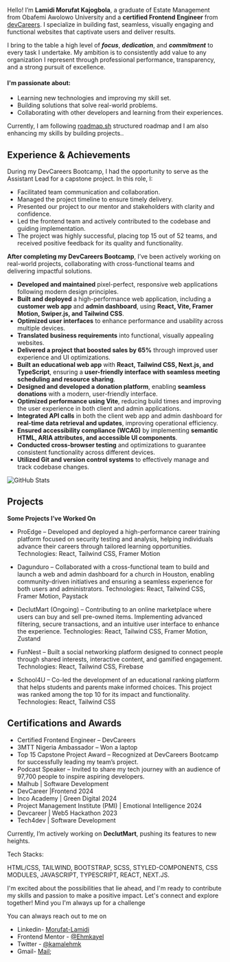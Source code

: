 Hello! I’m <b>Lamidi Morufat Kajogbola</b>, a graduate of Estate Management from Obafemi Awolowo University and a <b>certified Frontend Engineer</b> from [devCareers](http://devcareer.io). I specialize in building fast, seamless, visually engaging and functional websites that captivate users and deliver results.

I bring to the table a high level of <em><b>focus</b></em>, <em><b>dedication</b></em>, and <em><b>commitment</b></em> to every task I undertake. My ambition is to consistently add value to any organization I represent through professional performance, transparency, and a strong pursuit of excellence. 

<h4>I'm passionate about:</h2>

- Learning new technologies and improving my skill set.
- Building solutions that solve real-world problems.
- Collaborating with other developers and learning from their experiences.

Currently, I am following [roadmap.sh]() structured roadmap and I am also enhancing my skills by building projects..

## Experience & Achievements 

During my DevCareers Bootcamp, I had the opportunity to serve as the Assistant Lead for a capstone project. In this role, I:

- Facilitated team communication and collaboration.
- Managed the project timeline to ensure timely delivery.
- Presented our project to our mentor and stakeholders with clarity and confidence.
- Led the frontend team and actively contributed to the codebase and guiding implementation.
- The project was highly successful, placing top 15 out of 52 teams, and received positive feedback for its quality and functionality.

**After completing my DevCareers Bootcamp**, I’ve been actively working on real-world projects, collaborating with cross-functional teams and delivering impactful solutions.

- **Developed and maintained** pixel-perfect, responsive web applications following modern design principles.  
- **Built and deployed** a high-performance web application, including a **customer web app** and **admin dashboard**, using **React, Vite, Framer Motion, Swiper.js, and Tailwind CSS**.  
- **Optimized user interfaces** to enhance performance and usability across multiple devices.  
- **Translated business requirements** into functional, visually appealing websites.  
- **Delivered a project that boosted sales by 65%** through improved user experience and UI optimizations.  
- **Built an educational web app** with **React, Tailwind CSS, Next.js, and TypeScript**, ensuring a **user-friendly interface with seamless meeting scheduling and resource sharing**.  
- **Designed and developed a donation platform**, enabling **seamless donations** with a modern, user-friendly interface.  
- **Optimized performance using Vite**, reducing build times and improving the user experience in both client and admin applications.  
- **Integrated API calls** in both the client web app and admin dashboard for **real-time data retrieval and updates**, improving operational efficiency.  
- **Ensured accessibility compliance (WCAG)** by implementing **semantic HTML, ARIA attributes, and accessible UI components**.  
- **Conducted cross-browser testing** and optimizations to guarantee consistent functionality across different devices.  
- **Utilized Git and version control systems** to effectively manage and track codebase changes.  



![GitHub Stats](https://github-readme-stats.vercel.app/api?username=Ehmkayel&theme=radical&show_icons=true&hide_border=true&count_private=true)

## Projects

**Some Projects I’ve Worked On**

- ProEdge – Developed and deployed a high-performance career training platform focused on security testing and analysis, helping individuals advance their careers through tailored learning opportunities.
Technologies: React, Tailwind CSS, Framer Motion

- Dagunduro – Collaborated with a cross-functional team to build and launch a web and admin dashboard for a church in Houston, enabling community-driven initiatives and ensuring a seamless experience for both users and administrators.
Technologies: React, Tailwind CSS, Framer Motion, Paystack

- DeclutMart (Ongoing) – Contributing to an online marketplace where users can buy and sell pre-owned items. Implementing advanced filtering, secure transactions, and an intuitive user interface to enhance the experience.
Technologies: React, Tailwind CSS, Framer Motion, Zustand

- FunNest – Built a social networking platform designed to connect people through shared interests, interactive content, and gamified engagement.
Technologies: React, Tailwind CSS, Firebase

- School4U – Co-led the development of an educational ranking platform that helps students and parents make informed choices. This project was ranked among the top 10 for its impact and functionality.
Technologies: React, Tailwind CSS

## Certifications and Awards

- Certified Frontend Engineer – DevCareers
- 3MTT Nigeria Ambassador – Won a laptop
- Top 15 Capstone Project Award – Recognized at DevCareers Bootcamp for successfully leading my team’s project.
- Podcast Speaker – Invited to share my tech journey with an audience of 97,700 people to inspire aspiring developers.
- Malhub | Software Development
- DevCareer |Frontend 		2024
- Inco Academy | Green Digital		2024
- Project Management Institute (PMI) | Emotional Intelligence		2024
- Devcareer | Web5 Hackathon		2023
- Tech4dev | Software Development

Currently, I’m actively working on <b>DeclutMart</b>, pushing its features to new heights.

Tech Stacks:

HTML/CSS, TAILWIND,  BOOTSTRAP, SCSS, STYLED-COMPONENTS, CSS MODULES, JAVASCRIPT, TYPESCRIPT, REACT, NEXT.JS.

I'm excited about the possibilities that lie ahead, and I'm ready to contribute my skills and passion to make a positive impact. Let's connect and explore together! Mind you I'm always up for a challenge

You can always reach out to me on 
 - Linkedin- [Morufat-Lamidi](https://linkedin.com/in/morufat-lamidi)
 - Frontend Mentor - [@Ehmkayel](https://www.frontendmentor.io/profile/Ehmkayel)
 - Twitter - [@kamalehmk](https://www.twitter.com/kamalehmk)
 - Gmail- [Mail](mailto:lamidimorufat0@gmail.com);





  


<!---
Ehmkayel/Ehmkayel is a ✨ special ✨ repository because its `README.md` (this file) appears on your GitHub profile.
You can click the Preview link to take a look at your changes.
--->
